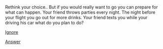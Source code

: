 Rethink your choice.. But if you would really want to go you can prepare for what can happen. Your friend throws parties every night. The night before your flight you go out for more drinks. Your friend texts you while your driving his car what do you plan to do? 

[Ignore](../packing-plans.md)

[Answer](../consequences.md)


